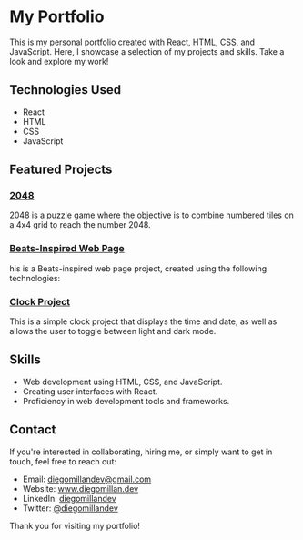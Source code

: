 # My Portfolio

This is my personal portfolio created with React, HTML, CSS, and JavaScript. Here, I showcase a selection of my projects and skills. Take a look and explore my work!

## Technologies Used

- React
- HTML
- CSS
- JavaScript

## Featured Projects

### [2048](https://github.com/diegomillandev/2048-gameclone)

2048 is a puzzle game where the objective is to combine numbered tiles on a 4x4 grid to reach the number 2048.

### [Beats-Inspired Web Page](https://github.com/diegomillandev/Beats-inspired-web)

his is a Beats-inspired web page project, created using the following technologies:

### [Clock Project](https://github.com/diegomillandev/clock-digital)

This is a simple clock project that displays the time and date, as well as allows the user to toggle between light and dark mode.

## Skills

- Web development using HTML, CSS, and JavaScript.
- Creating user interfaces with React.
- Proficiency in web development tools and frameworks.

## Contact

If you're interested in collaborating, hiring me, or simply want to get in touch, feel free to reach out:

- Email: diegomillandev@gmail.com
- Website: www.diegomillan.dev
- LinkedIn: [diegomillandev](https://www.linkedin.com/in/diegomillandev/)
- Twitter: [@diegomillandev](https://github.com/diegomillandev)

Thank you for visiting my portfolio!
